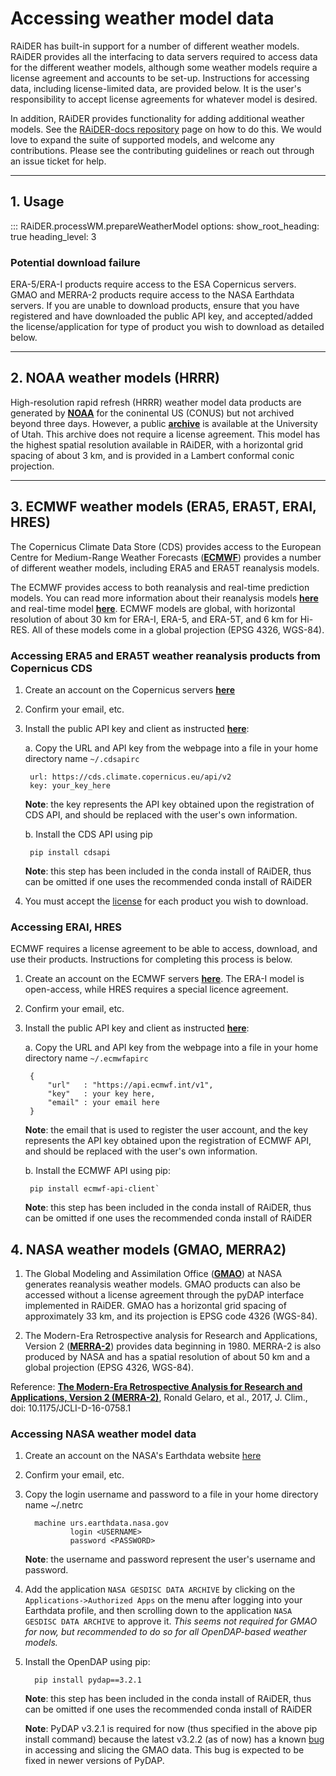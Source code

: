# Accessing weather model data
RAiDER has built-in support for a number of different weather models.  RAiDER provides all the interfacing to data servers required to access data for the different weather models, although some weather models require a license agreement and accounts to be set-up. Instructions for accessing data, including license-limited data, are provided below. It is the user's responsibility to accept license agreements for whatever model is desired. 

In addition, RAiDER provides functionality for adding additional weather models. See the [RAiDER-docs repository](https://github.com/dbekaert/RAiDER-docs) page on how to do this. We would love to expand the suite of supported models, and welcome any contributions. Please see the contributing guidelines or reach out through an issue ticket for help. 

------

## 1. Usage

::: RAiDER.processWM.prepareWeatherModel
    options:
      show_root_heading: true
      heading_level: 3

### Potential download failure
ERA-5/ERA-I products require access to the ESA Copernicus servers. GMAO and MERRA-2 products require access to the NASA Earthdata servers. If you are unable to download products, ensure that you have registered and have downloaded the public API key, and accepted/added the license/application for type of product you wish to download as detailed below. 

------

## 2. NOAA weather models (HRRR)
High-resolution rapid refresh (HRRR) weather model data products are generated by __[NOAA](https://rapidrefresh.noaa.gov/hrrr/)__ for the coninental US (CONUS) but not archived beyond three days. However, a public __[archive](home.chpc.utah.edu/~u0553130/Brian_Blaylock/hrrr_FAQ.html)__ is available at the University of Utah. This archive does not require a license agreement. This model has the highest spatial resolution available in RAiDER, with a horizontal grid spacing of about 3 km, and is provided in a Lambert conformal conic projection. 

------

## 3. ECMWF weather models (ERA5, ERA5T, ERAI, HRES)
The Copernicus Climate Data Store (CDS) provides access to the European Centre for Medium-Range Weather Forecasts (__[ECMWF](https://www.ecmwf.int/)__)  provides a number of different weather models, including ERA5 and ERA5T reanalysis models.  

The ECMWF provides access to both reanalysis and real-time prediction models. You can read more information about their reanalysis models __[here](https://www.ecmwf.int/en/research/climate-reanalysis)__ and real-time model __[here](https://www.ecmwf.int/en/forecasts/datasets/catalogue-ecmwf-real-time-products)__. ECMWF models are global, with horizontal resolution of about 30 km for ERA-I, ERA-5, and ERA-5T, and 6 km for Hi-RES. All of these models come in a global projection (EPSG 4326, WGS-84). 

### Accessing ERA5 and ERA5T weather reanalysis products from Copernicus CDS
1. Create an account on the Copernicus servers __[here](https://cds.climate.copernicus.eu/user)__
2. Confirm your email, etc. 
3. Install the public API key and client as instructed __[here](https://cds.climate.copernicus.eu/api-how-to)__:
   
    a. Copy the URL and API key from the webpage into a file in your home directory name `~/.cdsapirc`

        url: https://cds.climate.copernicus.eu/api/v2
        key: your_key_here

    **Note**: the key represents the API key obtained upon the registration of CDS API, and should be replaced with the user's own information.

    b. Install the CDS API using pip

        pip install cdsapi

    **Note**: this step has been included in the conda install of RAiDER, thus can be omitted if one uses the recommended conda install of RAiDER

4. You must accept the [license](https://cds.climate.copernicus.eu/cdsapp/#!/terms/licence-to-use-copernicus-products) for each product you wish to download.


### Accessing ERAI, HRES

ECMWF requires a license agreement to be able to access, download, and use their products. Instructions for completing this process is below. 

1. Create an account on the ECMWF servers __[here](https://accounts.ecmwf.int/auth/realms/ecmwf/protocol/openid-connect/auth?response_type=code&scope=openid%20email&client_id=apache-www&state=sBYlpcTRPhat8d6uuM9swLCxuP8&redirect_uri=https%3A%2F%2Fwww.ecmwf.int%2Foidc.cgi&nonce=RyEzBUy4m6oo_HxRQEmJxbc5jrKY4KFZd1Usgi8cpnM)__. The ERA-I model is open-access, while HRES requires a special licence agreement.
2. Confirm your email, etc. 
3. Install the public API key and client as instructed __[here](https://confluence.ecmwf.int/display/WEBAPI/Access+ECMWF+Public+Datasets#AccessECMWFPublicDatasets-key)__: 
    
    a. Copy the URL and API key from the webpage into a file in your home directory name `~/.ecmwfapirc`

        {
            "url"   : "https://api.ecmwf.int/v1",
            "key"   : your key here,
            "email" : your email here
        }

    **Note**: the email that is used to register the user account, and the key represents the API key obtained upon the registration of ECMWF API, and should be replaced with the user's own information.

    b. Install the ECMWF API using pip:

        pip install ecmwf-api-client`

    **Note**: this step has been included in the conda install of RAiDER, thus can be omitted if one uses the recommended conda install of RAiDER

## 4. NASA weather models (GMAO, MERRA2)
    
1. The Global Modeling and Assimilation Office (__[GMAO](https://www.nccs.nasa.gov/services/data-collections/coupled-products/geos5-forecast#:~:text=The%20Global%20Modeling%20and%20Assimilation,near%2Dreal%2Dtime%20production.)__) at NASA generates reanalysis weather models. GMAO products can also be accessed without a license agreement through the pyDAP interface implemented in RAiDER. GMAO has a horizontal grid spacing of approximately 33 km, and its projection is EPSG code 4326 (WGS-84). 

2. The Modern-Era Retrospective analysis for Research and Applications, Version 2 (__[MERRA-2](https://gmao.gsfc.nasa.gov/reanalysis/MERRA-2/#:~:text=MERRA%2D2%20is%20the%20first,(say)%20Greenland%20and%20Antarctica.)__) provides data beginning in 1980. MERRA-2 is also produced by NASA and has a spatial resolution of about 50 km and a global projection (EPSG 4326, WGS-84).  

Reference: __[The Modern-Era Retrospective Analysis for Research and Applications, Version 2 (MERRA-2)](https://journals.ametsoc.org/view/journals/clim/30/14/jcli-d-16-0758.1.xml)__, Ronald Gelaro, et al., 2017, J. Clim., doi: 10.1175/JCLI-D-16-0758.1

### Accessing NASA weather model data
1. Create an account on the NASA's Earthdata website [here](https://urs.earthdata.nasa.gov)
2. Confirm your email, etc. 
3. Copy the login username and password to a file in your home directory name ~/.netrc 
         
         machine urs.earthdata.nasa.gov
                 login <USERNAME>
                 password <PASSWORD>
                 
    **Note**: the username and password represent the user's username and password.
   
4. Add the application `NASA GESDISC DATA ARCHIVE` by clicking on the `Applications->Authorized Apps` on the menu after logging into your Earthdata profile, and then scrolling down to the application `NASA GESDISC DATA ARCHIVE` to approve it. _This seems not required for GMAO for now, but recommended to do so for all OpenDAP-based weather models._
5. Install the OpenDAP using pip: 

         pip install pydap==3.2.1
      

    **Note**: this step has been included in the conda install of RAiDER, thus can be omitted if one uses the recommended conda install of RAiDER
   
    **Note**: PyDAP v3.2.1 is required for now (thus specified in the above pip install command) because the latest v3.2.2 (as of now) has a known [bug](https://colab.research.google.com/drive/1f_ss1Oa3VzgAOd_p8sgekdnLVE5NW6s5) in accessing and slicing the GMAO data. This bug is expected to be fixed in newer versions of PyDAP.
